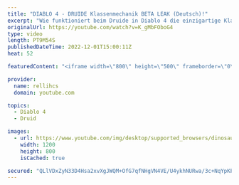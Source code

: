 ```yaml
---
title: "DIABLO 4 - DRUIDE Klassenmechanik BETA LEAK (Deutsch)!"
excerpt: "Wie funktioniert beim Druide in Diablo 4 die einzigartige Klassenmechanik? Diesen Leak aus der Beta besprechen wir heute im ..."
originalUrl: https://youtube.com/watch?v=K_gMbFOboG4
type: video
length: PT9M54S
publishedDateTime: 2022-12-01T15:00:11Z
heat: 52

featuredContent: "<iframe width=\"800\" height=\"500\" frameborder=\"0\" src=\"https://www.youtube.com/embed/K_gMbFOboG4\" allow=\"accelerometer; autoplay; encrypted-media; gyroscope; picture-in-picture\" allowfullscreen></iframe>"

provider:
  name: rellihcs
  domain: youtube.com

topics:
  - Diablo 4
  - Druid

images:
  - url: https://www.youtube.com/img/desktop/supported_browsers/dinosaur.png
    width: 1200
    height: 800
    isCached: true

secured: "QLlVDxZyN33D4Hsa2xvXgJWQM+OfG7qfNHgVN4VE/U4ykhNURwa/3c+NqYpKPhI3gARnPZ2D4wXxbDsvDr1cICNOl0geDIyslB1zIoJ2G1JH+p7QZaTg7oF+IP/9piqQq7xV/Ko1TVRY1mE3guvmKmVs3tA8cU03//pmsf4x/N7fMjmIfv7R/MzANX1dzQYrdt3i4rsEbDe5bTKa6G8ODUq9z+M8zwAKonWm7PHVra2VniEA2Cjn5GPucUT9lcWEDqLincwGeGeW5zNqm3QKC+DRCfcv6zuGFYoD2nFLzFwye+cPL8U7eCMmrSarIY/zgX82dVzfkIJFV2UyjyOWNVwSQA60peBwUlEz8KKiex3w1zrHRsVvZhkaN+Y7RdrkUv7LeAXFMDsYBrjl9a8FpZzgaaSPKMmlUmgpNEknl2c=;7xZroLyr8UFEYXi7cGgtcw=="
---
```


